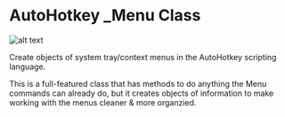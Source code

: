 # AutoHotkey _Menu Class

![alt text](..\images\AutoHotkey-Class.png "AutoHotkey Class")

Create objects of system tray/context menus in the AutoHotkey scripting language&#46;

This is a full-featured class that has methods to do anything the Menu commands can already do, but it creates objects of information to make working with the menus cleaner &amp; more organzied&#46;